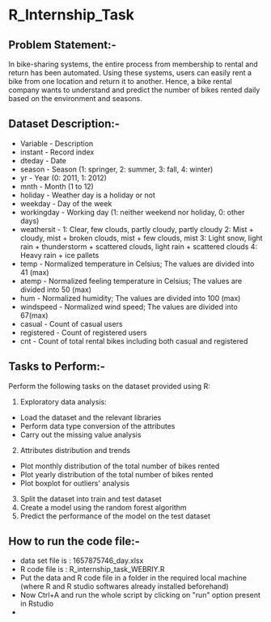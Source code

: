 # R_Internship_Task
## Problem Statement:-
In bike-sharing systems, the entire process from membership to rental and return
has been automated. Using these systems, users can easily rent a bike from one
location and return it to another. Hence, a bike rental company wants to
understand and predict the number of bikes rented daily based on the
environment and seasons. 
## Dataset Description:-
* Variable - Description
* instant - Record index
* dteday - Date
* season - Season (1: springer, 2: summer, 3: fall, 4: winter)
* yr - Year (0: 2011, 1: 2012)
* mnth - Month (1 to 12)
* holiday - Weather day is a holiday or not
* weekday - Day of the week
* workingday - Working day (1: neither weekend nor holiday, 0: other days)
* weathersit - 1: Clear, few clouds, partly cloudy, partly cloudy
            2: Mist + cloudy, mist + broken clouds, mist + few clouds, mist
            3: Light snow, light rain + thunderstorm + scattered clouds, light rain + scattered clouds
            4: Heavy rain + ice pallets
* temp - Normalized temperature in Celsius; The values are divided into 41 (max)
* atemp - Normalized feeling temperature in Celsius; The values are divided into 50 (max)
* hum - Normalized humidity; The values are divided into 100 (max)
* windspeed - Normalized wind speed; The values are divided into 67(max)
* casual - Count of casual users
* registered - Count of registered users
* cnt - Count of total rental bikes including both casual and registered
## Tasks to Perform:-
Perform the following tasks on the dataset provided using R:
1. Exploratory data analysis:
* Load the dataset and the relevant libraries
* Perform data type conversion of the attributes
* Carry out the missing value analysis
2. Attributes distribution and trends
  * Plot monthly distribution of the total number of bikes rented
  * Plot yearly distribution of the total number of bikes rented
  * Plot boxplot for outliers' analysis
3. Split the dataset into train and test dataset
4. Create a model using the random forest algorithm
5. Predict the performance of the model on the test dataset

## How to run the code file:-
* data set file is : 1657875746_day.xlsx
* R code file is : R_internship_task_WEBRIY.R
* Put the data and R code file in a folder in the required local machine (where R and R studio softwares already installed beforehand)
* Now Ctrl+A and run the whole script by clicking on "run" option present in Rstudio
* 
